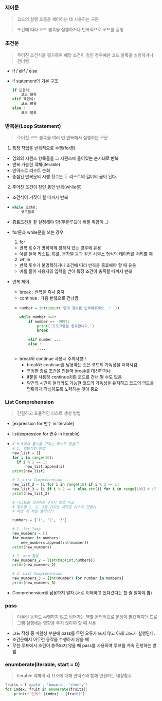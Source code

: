 ### 제어문
> 코드의 실행 흐름을 제어하는 데 사용하는 구문

> 조건에 따라 코드 블록을 실행하거나 반복적으로 코드를 실행

### 조건문
> 주어진 조건식을 평가하여 해당 조건이 참인 경우에만 코드 블록을 실행하거나 건너뜀

- if / elif / else

- if statement의 기본 구조
  ```python
  if 표현식:
      코드 블록
  elif 표현식:
      코드 블록
  else : 
      코드 블록
  ```
### 반복문(Loop Statement)
> 주어진 코드 블록을 여러 번 반복해서 실행하는 구문

1. 특정 작업을 반복적으로 수행(for문)
  - 임의의 시퀀스 항목들을 그 시퀀스에 들어있는 순서대로 반복
  - 반복 가능한 객체(iterable)
  - 인덱스로 리스트 순회
  - 중첩된 반복문의 시행 횟수는 두 리스트의 길이의 곱이 된다.

2. 주어진 조건이 참인 동안 반복(while문)
  - 조건식이 거짓이 될 때까지 반복
  - ```python
    while 조건문:
        코드블록
    ```
  - 종료조건을 잘 설정해야 함!(무한루프에 빠질 위험이...)


- for문과 while문을 쓰는 경우
  1. for
    - 반복 횟수가 명확하게 정해져 있는 경우에 유용
    - 예를 들어 리스트, 튜플, 문자열 등과 같은 시퀀스 형식의 데이터를 처리할 때

  2. while
    - 반복 횟수가 불명확하거나 조건에 따라 반복을 종료해야 할 때 유용
    - 예를 들어 사용자의 입력을 받아 특정 조건이 충족될 때까지 반복

- 반복 제어
  - break : 반복을 즉시 중지
  - continue : 다음 반복으로 건너뜀
  - ```python
    number = int(input('양의 정수를 입력해주세요. : '))

    while number <=0:
        if number == -9999:
            print('프로그램을 종료합니다.')
            break
        
        elif number ...
        else : 
            ....
    ```
  - break와 continue 사용시 주의사항!!
    - break와 continue를 남용하는 것은 코드의 가독성을 저하시킴
    - 특정한 종료 조건을 만들어 break를 대신하거나
    - if문을 사용해 continue처럼 코드를 건너 뛸 수도 있음
    - 약간의 시간이 들더라도 가능한 코드의 가독성을 유지하고 코드의 의도를 명확하게 작성하도록 노력하는 것이 중요

### List Comprehension
> 간결하고 효율적인 리스트 생성 방법

- [expression for 변수 in iterable]
- list(expression for 변수 in iterable)

- ```python
  # 0~9에서 홀수를 가지는 리스트 만들기
  # 1. 일반적인 방법
  new_list = []
  for i in range(10):
    if i % 2 == 1:
        new_list.append(i)
  print(new_list)

  # 2. List Comprehension
  new_list_2 = [i for i in range(10) if i % 2 == 1]
  new_list_3 = [i if i % 2 == 1 else str(i) for i in range(10)] # if else는 구조가 바뀜, elif는 쓸 수 없음!, 중첩 if는 가능
  print(new_list_2)
  
  # 리스트를 생성하는 3가지 방법 비교
  # 정수형 1, 2, 3을 가지는 새로운 리스트 만들기
  # 어떤 게 제일 빨라요??

  numbers = ['1', '2', '3']

  # 1. for loop
  new_numbers = []
  for number in numbers:
      new_numbers.append(int(number))
  print(new_numbers)

  # 2. map 활용
  new_numbers_2 = list(map(int,numbers))
  print(new_numbers_2)
  
  # 3. List Comprehension
  new_numbers_3 = [int(number) for number in numbers]
  print(new_numbers_3)
  
  ```

- Comprehension을 남용하지 말자.(서로 이해하고 왔다갔다는 할 줄 알아야 함)


### pass
> 아무런 동작도 수행하지 않고 넘어가는 역할
> 문법적으로 문장이 필요하지만 프로그램 실행에는 영향을 주지 않아야 할 때 사용

- 코드 작성 중 미완성 부분에 pass를 두면 오류가 뜨지 않고 아래 코드가 실행된다.
- 조건문에서 아무런 동작을 수행하지 않을 때
- 무한 루프에서 조건이 충족되지 않을 때 pass를 사용하여 루프를 계속 진행하는 방법

### enumberate(iterable, start = 0)
> iterable 객체의 각 요소에 대해 인덱스와 함께 반환하는 내장함수
```python
fruits = ['apple', 'banana', 'cherry']
for index, fruit in enumerate(fruits):
    print(f'인덱스 {index} : {fruit}')
```